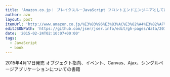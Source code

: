 ```yaml
---
title: 'Amazon.co.jp： ブレイクスルーJavaScript フロントエンドエンジニアとして越えるべき5つの壁―オブジェクト指向からシングルページアプリケーションまで: 太田 智彬, 田辺 丈士, 新井 智士, 大江 遼, 株式会社アイ・エム・ジェイ: 本'
author: azu
layout: post
itemUrl: 'http://www.amazon.co.jp/%E3%83%96%E3%83%AC%E3%82%A4%E3%82%AF%E3%82%B9%E3%83%AB%E3%83%BCJavaScript-%E3%83%95%E3%83%AD%E3%83%B3%E3%83%88%E3%82%A8%E3%83%B3%E3%83%89%E3%82%A8%E3%83%B3%E3%82%B8%E3%83%8B%E3%82%A2%E3%81%A8%E3%81%97%E3%81%A6%E8%B6%8A%E3%81%88%E3%82%8B%E3%81%B9%E3%81%8D5%E3%81%A4%E3%81%AE%E5%A3%81%E2%80%95%E3%82%AA%E3%83%96%E3%82%B8%E3%82%A7%E3%82%AF%E3%83%88%E6%8C%87%E5%90%91%E3%81%8B%E3%82%89%E3%82%B7%E3%83%B3%E3%82%B0%E3%83%AB%E3%83%9A%E3%83%BC%E3%82%B8%E3%82%A2%E3%83%97%E3%83%AA%E3%82%B1%E3%83%BC%E3%82%B7%E3%83%A7%E3%83%B3%E3%81%BE%E3%81%A7-%E5%A4%AA%E7%94%B0-%E6%99%BA%E5%BD%AC/dp/479813905X'
editJSONPath: 'https://github.com/jser/jser.info/edit/gh-pages/data/2015/02/index.json'
date: '2015-02-24T02:10:07+00:00'
tags:
  - JavaScript
  - book
---
```

2015年4月17日発売
オブジェクト指向、イベント、Canvas、Ajax、シングルページアプリケーションについての書籍
